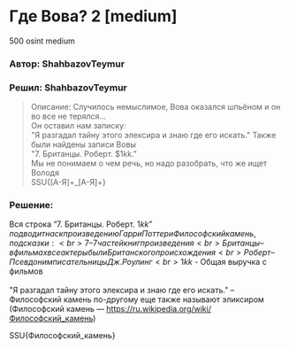 # Где Вова? 2 [medium]
500
osint medium

### Автор: ShahbazovTeymur
### Решил: ShahbazovTeymur

> Описание: Cлучилось немыслимое, Вова оказался шпьёном и он во все не терялся...<br>
Он оставил нам записку:<br>
"Я разгадал тайну этого элексира и знаю где его искать." Также были найдены записи Вовы<br>
"7. Британцы. Роберт. $1kk."<br>
Мы не понимаем о чем речь, но надо разобрать, что же ищет Володя<br>
SSU{[А-Я]+_[А-Я]+}

### Решение:

Вся строка “7. Британцы. Роберт. $1kk” подводит нас к произведению Гарри Поттер и Философский камень, подсказки:<br>
7 – 7 частей книг произведения<br>
Британцы – в фильмах все актеры были Британского происхождения<br>
Роберт – Псевдоним писательницы Дж. Роулинг<br>
1kk$ - Общая выручка с фильмов<br>
<br>
"Я разгадал тайну этого элексира и знаю где его искать." – Философский камень по-другому еще также называют эликсиром (Философский камень — https://ru.wikipedia.org/wiki/Философский_камень)


SSU{Философский_камень}